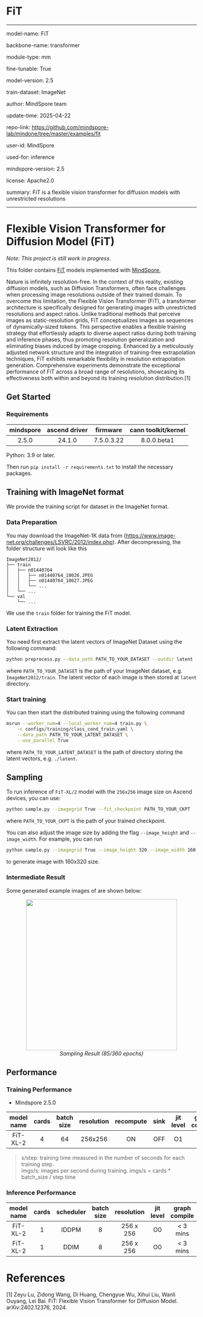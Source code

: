 # FiT

---

model-name: FiT

backbone-name: transformer

module-type: mm

fine-tunable: True

model-version: 2.5

train-dataset: ImageNet

author: MindSpore team

update-time: 2025-04-22

repo-link: <https://github.com/mindspore-lab/mindone/tree/master/examples/fit>

user-id: MindSpore

used-for: inference

mindspore-version: 2.5

license: Apache2.0

summary: FiT is a flexible vision transformer for diffusion models with unrestricted resolutions

---

# Flexible Vision Transformer for Diffusion Model (FiT)

_Note: This project is still work in progress._

This folder contains [FiT](https://arxiv.org/abs/2402.12376) models implemented with [MindSpore](https://www.mindspore.cn/),

Nature is infinitely resolution-free. In the context of this reality, existing diffusion models, such as Diffusion Transformers, often face challenges when processing image resolutions outside of their trained domain. To overcome this limitation, the Flexible Vision Transformer (FiT), a transformer architecture is specifically designed for generating images with unrestricted resolutions and aspect ratios. Unlike traditional methods that perceive images as static-resolution grids, FiT conceptualizes images as sequences of dynamically-sized tokens. This perspective enables a flexible training strategy that effortlessly adapts to diverse aspect ratios during both training and inference phases, thus promoting resolution generalization and eliminating biases induced by image cropping. Enhanced by a meticulously adjusted network structure and the integration of training-free extrapolation techniques, FiT exhibits remarkable flexibility in resolution extrapolation generation. Comprehensive experiments demonstrate the exceptional performance of FiT across a broad range of resolutions, showcasing its effectiveness both within and beyond its training resolution distribution.[1]

## Get Started

### Requirements

| mindspore | ascend driver |  firmware  | cann toolkit/kernel |
| :-------: | :-----------: | :--------: | :-----------------: |
|   2.5.0   |    24.1.0     | 7.5.0.3.22 |     8.0.0.beta1     |

Python: 3.9 or later.

Then run `pip install -r requirements.txt` to install the necessary packages.

## Training with ImageNet format

We provide the training script for dataset in the ImageNet format.

### Data Preparation

You may download the ImageNet-1K data from (https://www.image-net.org/challenges/LSVRC/2012/index.php). After decompressing, the folder structure will look like this

```text
ImageNet2012/
├── train
│   ├── n01440764
│   │   ├── n01440764_10026.JPEG
│   │   ├── n01440764_10027.JPEG
│   │   └── ...
│   └── ...
└── val
    └── ...
```

We use the `train` folder for training the FiT model.

### Latent Extraction

You need first extract the latent vectors of ImageNet Dataset using the following command:

```bash
python preprocess.py --data_path PATH_TO_YOUR_DATASET --outdir latent
```

where `PATH_TO_YOUR_DATASET` is the path of your ImageNet dataset, e.g. `ImageNet2012/train`. The latent vector of each image is then stored at `latent` directory.

### Start training

You can then start the distributed training using the following command

```bash
msrun --worker_num=4 --local_worker_num=4 train.py \
    -c configs/training/class_cond_train.yaml \
    --data_path PATH_TO_YOUR_LATENT_DATASET \
    --use_parallel True
```

where `PATH_TO_YOUR_LATENT_DATASET` is the path of directory storing the latent vectors, e.g. `./latent`.

## Sampling

To run inference of `FiT-XL/2` model with the `256x256` image size on Ascend devices, you can use:

```bash
python sample.py --imagegrid True --fit_checkpoint PATH_TO_YOUR_CKPT
```

where `PATH_TO_YOUR_CKPT` is the path of your trained checkpoint.

You can also adjust the image size by adding the flag `--image_height` and `--image_width`. For example, you can run

```bash
python sample.py --imagegrid True --image_height 320 --image_width 160 --fit_checkpoint PATH_TO_YOUR_CKPT
```

to generate image with 160x320 size.

### Intermediate Result

Some generated example images of are shown below:

<p align="center"><img width="400" src="https://github.com/zhtmike/mindone/assets/8342575/71404444-61e8-44c1-a8fb-34bed6fddb1f"/>
<br><em>Sampling Result (85/360 epochs)</em></p>

## Performance

### Training Performance

- Mindspore 2.5.0

| model name | cards | batch size | resolution | recompute | sink | jit level | graph compile | s/step | img/s |
| :--------: | :---: | :--------: | :--------: | :-------: | :--: | :-------: | :-----------: | :----: | :---: |
|  FiT-XL-2  |   4   |     64     |  256x256   |    ON     | OFF  |    O1     |   3~5 mins    |  0.56  |  457  |

> s/step: training time measured in the number of seconds for each training step.\
> imgs/s: images per second during training. imgs/s = cards \* batch_size / step time

### Inference Performance

| model name | cards | scheduler | batch size | resolution | jit level | graph compile | s/step |
| :--------: | :---: | :-------: | :--------: | :--------: | :-------: | :-----------: | :----: |
|  FiT-XL-2  |   1   |   IDDPM   |     8      | 256 x 256  |    O0     |   < 3 mins    |  0.09  |
|  FiT-XL-2  |   1   |   DDIM    |     8      | 256 x 256  |    O0     |   < 3 mins    |  0.09  |

# References

[1] Zeyu Lu, Zidong Wang, Di Huang, Chengyue Wu, Xihui Liu, Wanli Ouyang, Lei Bai. FiT: Flexible Vision Transformer for Diffusion Model. arXiv:2402.12376, 2024.
